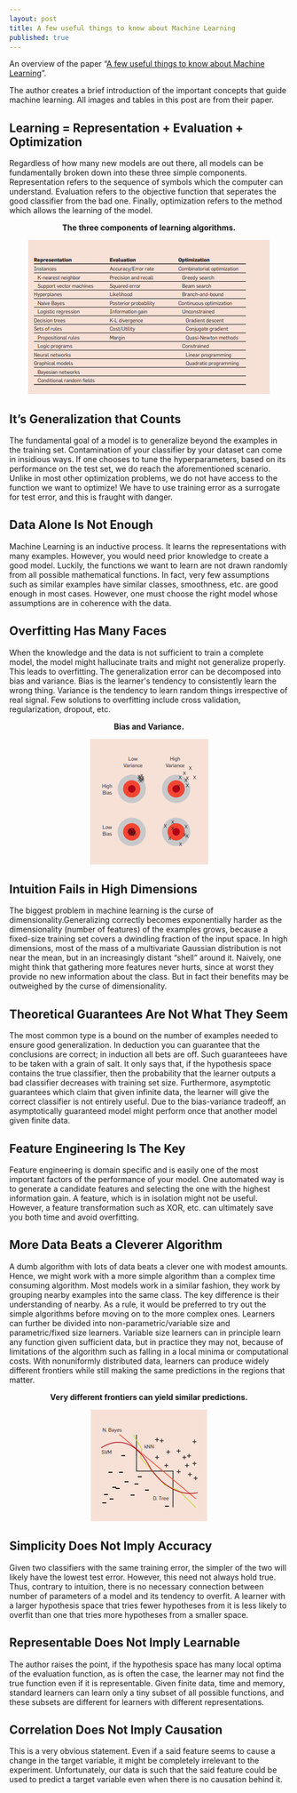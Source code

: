 ```yaml
---
layout: post
title: A few useful things to know about Machine Learning
published: true
---
```


An overview of the paper “[A few useful things to know about Machine Learning](https://homes.cs.washington.edu/~pedrod/papers/cacm12.pdf)”.
<!--break-->
The author creates a brief introduction of the important concepts that guide machine learning. All images and tables in this post are from their paper.

## Learning = Representation + Evaluation + Optimization

Regardless of how many new models are out there, all models can be fundamentally broken down into these three simple components. Representation refers to the sequence of symbols which the computer can understand. Evaluation refers to the objective function that seperates the good classifier from the bad one. Finally, optimization refers to the method which allows the learning of the model.
<p align="center">
<b>The three components of learning algorithms.</b>
</p>
<p align="center">
<img src="/assets/Papers/1/Figure-1.png?raw=true" alt="Figure 1"/>
</p>


## It’s Generalization that Counts

The fundamental goal of a model is to generalize beyond the examples in the training set. Contamination of your classifier by your dataset can come in insidious ways. If one chooses to tune the hyperparameters, based on its performance on the test set, we do reach the aforementioned scenario. Unlike
in most other optimization problems, we do not have access to the function
we want to optimize! We have to use training error as a surrogate for test
error, and this is fraught with danger.


## Data Alone Is Not Enough

Machine Learning is an inductive process. It learns the representations with many examples. However, you would need prior knowledge to create a good model. Luckily, the functions we want to learn are not drawn randomly from all possible mathematical functions. In fact, very few assumptions such as similar examples have similar classes, smoothness, etc. are good enough in most cases. However, one must choose the right model whose assumptions are in coherence with the data.

## Overfitting Has Many Faces

When the knowledge and the data is not sufficient to train a complete model, the model might hallucinate traits and might not generalize properly. This leads to overfitting. The generalization error can be decomposed into bias and variance. Bias is the learner's tendency to consistently learn the wrong thing. Variance is the tendency to learn random things irrespective of real signal. Few solutions to overfitting include cross validation, regularization, dropout, etc.
<p align="center">
<b>Bias and Variance.</b>
</p>
<p align="center">
<img src="/assets/Papers/1/Figure-2.png?raw=true" alt="Figure 2"/>
</p>

## Intuition Fails in High Dimensions

The biggest problem in machine learning is the curse of dimensionality.Generalizing correctly becomes exponentially harder as the dimensionality (number of features) of the examples grows, because a fixed-size training set covers a dwindling fraction of the input space. In high dimensions, most of the
mass of a multivariate Gaussian distribution is not near the mean, but in an increasingly distant “shell” around it. Naively, one might think that gathering more features never hurts, since at worst they provide no new information about the class. But in fact their benefits may be outweighed by the curse of dimensionality.

## Theoretical Guarantees Are Not What They Seem

The most common type is a bound on the number of examples needed to ensure good generalization. In deduction you can guarantee that the conclusions are correct; in induction all bets are off.
Such guaranteees have to be taken with a grain of salt. It only says that, if the hypothesis space contains the true classifier, then the probability that the learner outputs a bad classifier decreases with training set size. Furthermore, asymptotic guarantees which claim that given infinite data, the learner will give the correct classifier is not entirely useful. Due to the bias-variance tradeoff, an asymptotically guaranteed model might perform once that another model given finite data.

## Feature Engineering Is The Key

Feature engineering is domain specific and is easily one of the most important factors of the performance of your model. One automated way is to generate a candidate features and selecting the one with the highest information gain. A feature, which is in isolation might not be useful. However, a feature transformation such as XOR, etc. can ultimately save you both time and avoid overfitting.

## More Data Beats a Cleverer Algorithm

A dumb algorithm with lots of data beats a clever one with modest amounts. Hence, we might work with a more simple algorithm than a complex time consuming algorithm. Most models work in a similar fashion, they work by grouping nearby examples into the same class. The key difference is their understanding of nearby. As a rule, it would be preferred to try out the simple algorithms before moving on to the more complex ones. Learners can further be divided into non-parametric/variable size and parametric/fixed size learners. Variable size learners can in principle learn any function given sufficient data, but in
practice they may not, because of limitations of the algorithm such as falling in a local minima or computational costs. With nonuniformly distributed data,
learners can produce widely different frontiers while still making the same
predictions in the regions that matter.

<p align="center">
<b>Very different frontiers can yield similar predictions.</b>
</p>
<p align="center">
<img src="/assets/Papers/1/Figure-3.png?raw=true" alt="Figure 3"/>
</p>



## Simplicity Does Not Imply Accuracy

Given two classifiers with the same training error, the simpler of the two will likely have the lowest test error. However, this need not always hold true. Thus, contrary to intuition, there is no necessary connection between number of parameters of a model and its tendency to overfit. A learner with a larger hypothesis space that tries fewer hypotheses from it is less likely to overfit than one that tries more hypotheses from a smaller space.

## Representable Does Not Imply Learnable

The author raises the point, if the hypothesis space has many local optima of the evaluation function, as is often the case, the learner may not find the true function even if it is representable. Given finite data, time and memory, standard learners can learn only a tiny subset of all possible functions, and these subsets are different for learners with different representations.

## Correlation Does Not Imply Causation

This is a very obvious statement. Even if a said feature seems to cause a change in the target variable, it might be completely irrelevant to the experiment. Unfortunately, our data is such that the said feature could be used to predict a target variable even when there is no causation behind it.
